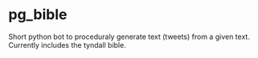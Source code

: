 pg_bible
========

Short python bot to proceduraly generate text (tweets) from a given text. Currently includes the tyndall bible.